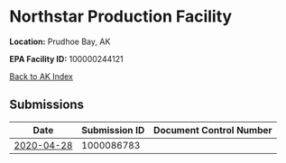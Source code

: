 # Northstar Production Facility

**Location:** Prudhoe Bay, AK

**EPA Facility ID:** 100000244121

[Back to AK Index](../../index.md)

## Submissions

| Date | Submission ID | Document Control Number |
|------|--------------|-------------------------|
| [2020-04-28](submissions/1000086783.md) | 1000086783 |  |
